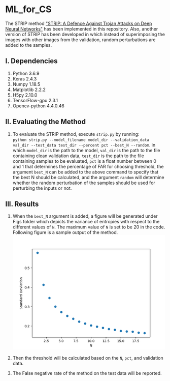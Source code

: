 # ML_for_CS

The STRIP method ["STRIP: A Defence Against Trojan Attacks on Deep Neural Networks"](https://dl.acm.org/doi/pdf/10.1145/3359789.3359790) has been implemented in this repository. Also, another version of STRIP has been developed in which instead of superimposing the images with other images from the validation, random perturbations are added to the samples.

## I. Dependencies
   1. Python 3.6.9
   2. Keras 2.4.3
   3. Numpy 1.18.5
   4. Matplotlib 2.2.2
   5. H5py 2.10.0
   6. TensorFlow-gpu 2.3.1
   7. Opencv-python 4.4.0.46

## II. Evaluating the Method 
   1. To evaluate the STRIP method, execute `strip.py` by running:  
      `python strip.py --model_filename model_dir --validation_data val_dir --test_data test_dir --percent pct --best_N --random`.
      in which `model_dir` is the path to the model, `val_dir` is the path to the file containing clean validation data, `test_dir` is the path to the file containing samples to be evaluated, `pct` is a float number between 0 and 1 that determines the percentage of FAR for choosing threshold, the argument `best_N` can be added to the above command to specify that the best N should be calculated, and the argument `random` will determine whether the random perturbation of the samples should be used for perturbing the inputs or not.

## III. Results
   1. When the `best_N` argument is added, a figure will be generated under Figs folder which depicts the variance of entropies with respect to the different values of `N`. The maximum value of `N` is set to be 20 in the code. Following figure is a sample output of the method.
   ![Best N](/Figs/std_vs_N.png)

   2. Then the threshold will be calculated based on the `N`, `pct`, and validation data.
   3. The False negative rate of the method on the test data will be reported.
